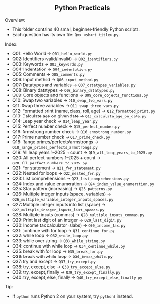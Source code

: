 <h2 style="text-align: center;">Python Practicals</h2>

Overview:
- This folder contains 40 small, beginner-friendly Python scripts.
- Each question has its own file: `Qxx_<short_title>.py`.

Index:
- Q01: Hello World → `Q01_hello_world.py`
- Q02: Identifiers (valid/invalid) → `Q02_identifiers.py`
- Q03: Keywords → `Q03_keywords.py`
- Q04: Indentation → `Q04_indentation.py`
- Q05: Comments → `Q05_comments.py`
- Q06: Input method → `Q06_input_method.py`
- Q07: Datatypes and variables → `Q07_datatypes_variables.py`
- Q08: Binary datatypes → `Q08_binary_datatypes.py`
- Q09: Core objects and functions → `Q09_core_objects_functions.py`
- Q10: Swap two variables → `Q10_swap_two_vars.py`
- Q11: Swap three variables → `Q11_swap_three_vars.py`
- Q12: Formatted print (name, class, roll, age) → `Q12_formatted_print.py`
- Q13: Calculate age on given date → `Q13_calculate_age_on_date.py`
- Q14: Leap year check → `Q14_leap_year.py`
- Q15: Perfect number check → `Q15_perfect_number.py`
- Q16: Armstrong number check → `Q16_armstrong_number.py`
- Q17: Prime number check → `Q17_prime_check.py`
- Q18: Range primes/perfects/armstrongs → `Q18_range_primes_perfects_armstrongs.py`
- Q19: All leap years 1–2025 + count → `Q19_all_leap_years_to_2025.py`
- Q20: All perfect numbers 1–2025 + count → `Q20_all_perfect_numbers_to_2025.py`
- Q21: For statement → `Q21_for_statement.py`
- Q22: Nested for loops → `Q22_nested_for.py`
- Q23: List comprehensions → `Q23_list_comprehensions.py`
- Q24: Index and value enumeration → `Q24_index_value_enumeration.py`
- Q25: Star pattern (increasing) → `Q25_patterns.py`
- Q26: Multiple integer inputs (space, variables) → `Q26_multiple_variable_integer_inputs_spaces.py`
- Q27: Multiple integer inputs into list (space) → `Q27_multiple_integer_inputs_list_spaces.py`
- Q28: Multiple inputs (commas) → `Q28_multiple_inputs_commas.py`
- Q29: Print last digit of an integer → `Q29_last_digit.py`
- Q30: Income tax calculator (slabs) → `Q30_income_tax.py`
- Q31: continue with for loop → `Q31_continue_for.py`
- Q32: while loop → `Q32_while_loop.py`
- Q33: while over string → `Q33_while_string.py`
- Q34: continue with while loop → `Q34_continue_while.py`
- Q35: break with for loop → `Q35_break_for.py`
- Q36: break with while loop → `Q36_break_while.py`
- Q37: try and except → `Q37_try_except.py`
- Q38: try, except, else → `Q38_try_except_else.py`
- Q39: try, except, finally → `Q39_try_except_finally.py`
- Q40: try, except, else, finally → `Q40_try_except_else_finally.py`

Tip:
- If `python` runs Python 2 on your system, try `python3` instead.






